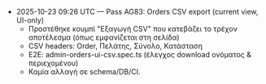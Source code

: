 - 2025-10-23 09:26 UTC — Pass AG83: Orders CSV export (current view, UI-only)
  - Προστέθηκε κουμπί "Εξαγωγή CSV" που κατεβάζει το τρέχον αποτέλεσμα (όπως εμφανίζεται στη σελίδα)
  - CSV headers: Order, Πελάτης, Σύνολο, Κατάσταση
  - E2E: admin-orders-ui-csv.spec.ts (έλεγχος download ονόματος & περιεχομένου)
  - Καμία αλλαγή σε schema/DB/CI.
